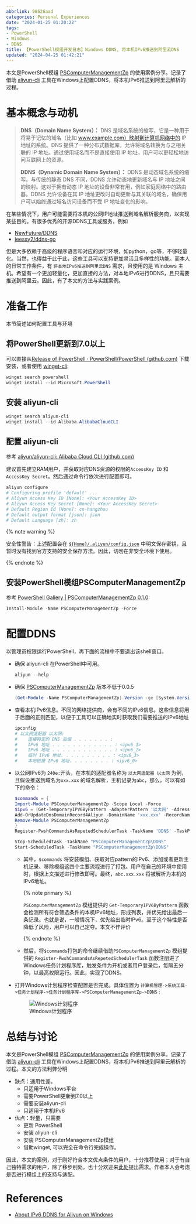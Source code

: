 ```yaml
---
abbrlink: 98626aad
categories: Personal Experiences
date: "2024-01-25 01:20:22"
tags:
- PowerShell
- Windows
- DDNS
title: 【PowerShell模组开发日志】Windows DDNS, 将本机IPv6推送到阿里云DNS
updated: "2024-04-25 01:42:21"
---
```


本文是PowerShell模组
[PSComputerManagementZp](https://github.com/Zhaopudark/PSComputerManagementZp)
的使用案例分享。记录了借助
[aliyun-cli](https://github.com/aliyun/aliyun-cli)
工具在Windows上配置DDNS，将本机IPv6推送到阿里云解析的过程。

<!-- more -->

# 基本概念与动机

> **DNS（Domain Name System）：** DNS
> 是域名系统的缩写，它是一种用于将易于记忆的域名（比如
> www.example.com）映射到计算机网络中的 IP 地址的系统。DNS
> 提供了一种分布式数据库，允许将域名转换为与之相关联的 IP
> 地址。通过使用域名而不是直接使用 IP
> 地址，用户可以更轻松地访问互联网上的资源。
>
> **DDNS（Dynamic Domain Name System）：** DDNS
> 是动态域名系统的缩写。与传统的静态 DNS 不同，DDNS 允许动态地更新域名与
> IP 地址之间的映射。这对于拥有动态 IP
> 地址的设备非常有用，例如家庭网络中的路由器。DDNS 允许设备在其 IP
> 地址更改时自动更新与其关联的域名，确保用户可以始终通过域名访问设备而不受
> IP 地址变化的影响。

在某些情况下，用户可能需要将本机的公网IP地址推送到域名解析服务商，以实现某些目的。有很多优秀的开源DDNS工具或服务，例如

- [NewFuture/DDNS](https://github.com/NewFuture/DDNS)
- [jeessy2/ddns-go](https://github.com/jeessy2/ddns-go)

但是大多依赖于高级的程序语言和对应的运行环境，如python，go等，不够轻量化。当然，也得益于此于此，这些工具可以支持更加灵活且多样性的功能。而本人的日常工作条件，有
`将本地IPv6推送到阿里云DNS` 需求，且使用的是 Windows
主机。希望有一个更加轻量化，更加直接的方法，对本地IPv6进行DDNS，且只需要推送到阿里云。因此，有了本文的方法与实践案例。

# 准备工作

本节简述如何配置工具与环境

## 将PowerShell更新到7.0以上

可以直接从[Release of PowerShell · PowerShell/PowerShell
(github.com)](https://github.com/PowerShell/PowerShell/releases/latest)
下载安装，或者使用
[winget-cli](https://github.com/microsoft/winget-cli):

``` powershell
winget search powershell
winget install --id Microsoft.PowerShell
```

## 安装 aliyun-cli

``` powershell
winget search aliyun-cli
winget install --id Alibaba.AlibabaCloudCLI
```

## 配置 aliyun-cli

参考 [aliyun/aliyun-cli: Alibaba Cloud CLI
(github.com)](https://github.com/aliyun/aliyun-cli#configure)

建议首先建立RAM用户，并获取对应DNS资源的权限的`AccessKey ID` 和
`AccessKey Secret`。然后通过命令行依次进行配置即可。

``` powershell
aliyun configure
# Configuring profile 'default' ...
# Aliyun Access Key ID [None]: <Your AccessKey ID>
# Aliyun Access Key Secret [None]: <Your AccessKey Secret>
# Default Region Id [None]: cn-hangzhou
# Default output format [json]: json
# Default Language [zh]: zh
```

{% note warning %}

安全性警告：上述配置会在
[`${Home}/.aliyun/config.json`](https://github.com/aliyun/aliyun-cli/issues/63#issuecomment-391181479)
中明文保存密钥，且暂时没有找到官方支持的安全保存方法。因此，切勿在非安全环境下使用。

{% endnote %}

## 安装PowerShell模组PSComputerManagementZp

参考 [PowerShell Gallery \| PSComputerManagementZp
0.1.0](https://www.powershellgallery.com/packages/PSComputerManagementZp/0.1.0):

``` powershell
Install-Module -Name PSComputerManagementZp -Force
```

# 配置DDNS

以管理员权限运行PowerShell，再下面的流程中不要退出该shell窗口。

- 确保 aliyun-cli 在PowerShell中可用。

  ``` powershell
  aliyun --help
  ```

- 确保
  [PSComputerManagementZp](https://github.com/Zhaopudark/PSComputerManagementZp)
  版本不低于0.0.5

  ``` powershell
  (Get-Module -Name PSComputerManagementZp).Version -ge [System.Version]::new("0.0.5")
  ```

- 查看本机IPv6信息。不同的网络提供商，会有不同的IPv6信息。这些信息将用于后面的正则匹配，以便于工具可以正确地实时获取我们需要推送的IPv6地址

  ``` powershell
  ipconfig
  # 以太网适配器 以太网:
  #    连接特定的 DNS 后缀 . . . . . . . :
  #    IPv6 地址 . . . . . . . . . . . . : <ipv6_1>
  #    IPv6 地址 . . . . . . . . . . . . : <ipv6_2>
  #    临时 IPv6 地址. . . . . . . . . . : <ipv6_3>
  #    本地链接 IPv6 地址. . . . . . . . : <ipv6_0>
  ```

- 以公网IPv6为 `240e:`开头，在本机的适配器名称为 `以太网适配器 以太网`
  为例，且假设推送到域名为`xxx.xxx`
  的域名解析，主机记录为`abc`，那么，可以有如下的命令：

  ``` powershell
  $commands = {
  Import-Module PSComputerManagementZp -Scope Local -Force
  $ipv6 = (Get-TemporaryIPV6ByPattern -AdapterPattern '以太网' -AdressPattern '^240e:')
  Add-OrUpdateDnsDomainRecord4Aliyun -DomainName 'xxx.xxx' -RecordName 'abc' -RecordType AAAA -RecordValue $ipv6
  Remove-Module PSComputerManagementZp
  }
  Register-PwshCommandsAsRepetedSchedulerTask -TaskName 'DDNS' -TaskPath 'PSComputerManagementZp' -LogonType S4U -Commands $commands -RepetitionInterval (New-TimeSpan -Minutes 5) -AtLogon -AtStartup

  Stop-ScheduledTask -TaskName "PSComputerManagementZp\DDNS" 
  Start-ScheduledTask -TaskName "PSComputerManagementZp\DDNS"
  ```

  - 其中，`$commands`
    将安装模组、获取对应pattern的IPv6、添加或者更新主机记录、移除模组这四个主要流程进行了打包。用户在自己的环境中使用时，根据上文描述进行修改即可。最终，`abc.xxx.xxx`
    将被解析为本机的IPv6地址。

    {% note primary %}

    `PSComputerManagementZp` 模组提供的 `Get-TemporaryIPV6ByPattern`
    函数会检测所有符合筛选条件的本机IPv6地址，形成列表，并优先给出最后一条记录。也就是说，一般情况下，优先给出临时IPv6。至于这个特性是否降低了风险，用户可以自己定夺。本文不作评价

    {% endnote %}

  - 然后，将`$commands`打包的命令继续借助`PSComputerManagementZp`
    模组提供的 `Register-PwshCommandsAsRepetedSchedulerTask`
    函数注册进了Windows任务计划程序库，触发条件为开机或者用户登录后，每隔五分钟，以最高权限运行。因此，实现了DDNS。

- 打开Windows计划程序检查配置是否完成。具体位置为
  `计算机管理->系统工具->任务计划程序->任务计划程序库->PSComputerManagementZp->DDNS`
  :

  <figure>
  <img
  src="/assets/b85bef1e665fdfc90a3de5910d2333e8bae28a9761fc4a44099948fa7811cfa4.png"
  alt="Windows计划程序" />
  <figcaption aria-hidden="true">Windows计划程序</figcaption>
  </figure>

# 总结与讨论

本文是PowerShell模组
[PSComputerManagementZp](https://github.com/Zhaopudark/PSComputerManagementZp)
的使用案例分享。记录了借助
[aliyun-cli](https://github.com/aliyun/aliyun-cli)
工具在Windows上配置DDNS，将本机IPv6推送到阿里云解析的过程。本文的方法利弊分明

- 缺点：通用性差。
  - 只适用于Windows平台
  - 需要PowerShell更新到7.0以上
  - 需要安装aliyun-cli
  - 只适用于本机IPv6
- 优点：轻量，只需要
  - 更新 PowerShell
  - 安装 aliyun-cli
  - 安装 PSComputerManagementZp模组
  - 借助winget, 可以完全在命令行完成操作。

因此，本文的案例，对于刚好符合本文优点条件的用户，十分推荐使用；对于有自己独特需求的用户，除了移步别处，也十分欢迎来[此处](https://github.com/Zhaopudark/PSComputerManagementZp/issues)提出需求。作者本人会考虑是否进行模组上的支持与适配。

# References

- [About IPv6 DDNS for Aliyun on
  Windows](https://github.com/Zhaopudark/PSComputerManagementZp/blob/main/Examples/README.md#about-ipv6-ddns-for-aliyun-on-windows)
